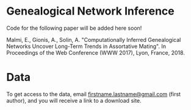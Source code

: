 # Genealogical Network Inference
Code for the following paper will be added here soon!

Malmi, E., Gionis, A., Solin, A. "Computationally Inferred Genealogical Networks Uncover Long-Term Trends in Assortative Mating". In Proceedings of the Web Conference (WWW 2017), Lyon, France, 2018.

# Data
To get access to the data, email firstname.lastname@gmail.com (first author), and you will receive a link to a download site.
